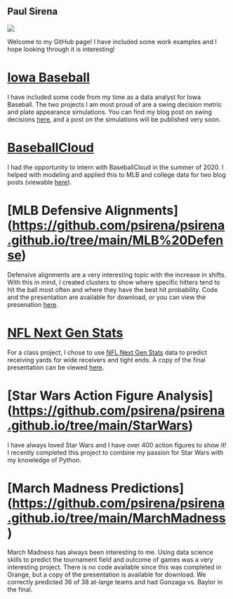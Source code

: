 ## Paul Sirena

![](https://avatars.githubusercontent.com/u/70124956?s=400&v=4)

Welcome to my GitHub page! I have included some work examples and I hope looking through it is interesting!

# [Iowa Baseball](https://github.com/psirena/psirena.github.io/tree/main/IowaBaseball)

I have included some code from my time as a data analyst for Iowa Baseball. The two projects I am most proud of are a swing decision metric and plate appearance simulations. You can find my blog post on swing decisions [here](https://medium.com/iowabaseballmanagers/quantifying-swing-decisions-sds-d59ccb84d820), and a post on the simulations will be published very soon.

# [BaseballCloud](https://github.com/psirena/psirena.github.io/tree/main/BaseballCloud)

I had the opportunity to intern with BaseballCloud in the summer of 2020. I helped with modeling and applied this to MLB and college data for two blog posts (viewable [here](https://baseballcloud.blog/author/psirena/)).

# [MLB Defensive Alignments] (https://github.com/psirena/psirena.github.io/tree/main/MLB%20Defense)

Defensive alignments are a very interesting topic with the increase in shifts. With this in mind, I created clusters to show where specific hitters tend to hit the ball most often and where they have the best hit probability. Code and the presentation are available for download, or you can view the presenation [here](https://iowa-my.sharepoint.com/:p:/g/personal/psirena_uiowa_edu/EaKLhuMxHyNFizJElNHyFoMBvw39SfVWKkCs3kExMM1WsQ?e=Gac8TE).

# [NFL Next Gen Stats](https://github.com/psirena/psirena.github.io/tree/main/NFL_ReceivingProjections)

For a class project, I chose to use [NFL Next Gen Stats](https://nextgenstats.nfl.com/stats/receiving#yards) data to predict receiving yards for wide receivers and tight ends. A copy of the final presentation can be viewed [here](https://drive.google.com/file/d/1SnYPYjUtrzVrUu0L_LPzFBq_QWRC55xD/view?usp=sharing).

# [Star Wars Action Figure Analysis] (https://github.com/psirena/psirena.github.io/tree/main/StarWars)

I have always loved Star Wars and I have over 400 action figures to show it! I recently completed this project to combine my passion for Star Wars with my knowledge of Python.

# [March Madness Predictions] (https://github.com/psirena/psirena.github.io/tree/main/MarchMadness)

March Madness has always been interesting to me. Using data science skills to predict the tournament field and outcome of games was a very interesting project. There is no code available since this was completed in Orange, but a copy of the presentation is available for download. We correctly predicted 36 of 38 at-large teams and had Gonzaga vs. Baylor in the final.

